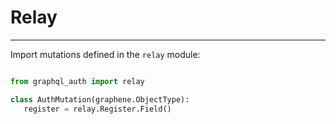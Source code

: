 # Relay

---

Import mutations defined in the ``relay`` module:

```python

from graphql_auth import relay

class AuthMutation(graphene.ObjectType):
   register = relay.Register.Field()
```
